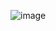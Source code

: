 ![image](https://s3.amazonaws.com/intranet-projects-files/holbertonschool-higher-level_programming+/274/66988091.jpg)
